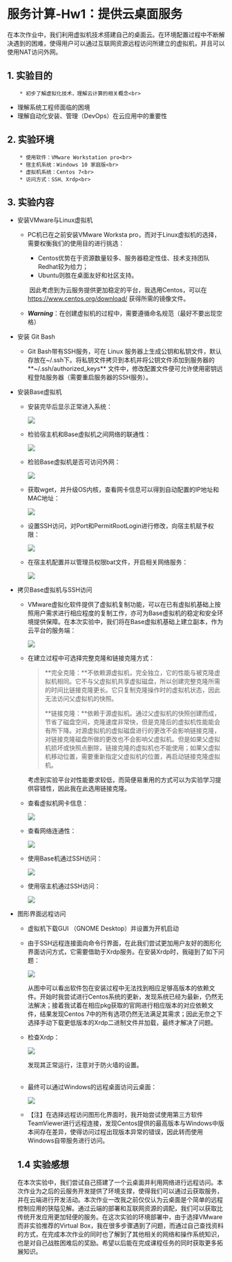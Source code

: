 # 服务计算-Hw1：提供云桌面服务

​    在本次作业中，我们利用虚拟机技术搭建自己的桌面云。在环境配置过程中不断解决遇到的困难，使得用户可以通过互联网资源远程访问所建立的虚拟机，并且可以使用NAT访问外网。



## 1. 实验目的

		* 初步了解虚拟化技术，理解云计算的相关概念<br>

  * 理解系统工程师面临的困境<br>
  * 理解自动化安装、管理（DevOps）在云应用中的重要性<br>

## 2. 实验环境

		* 使用软件：VMware Workstation pro<br>
		* 宿主机系统：Windows 10 家庭版<br>
		* 虚拟机系统：Centos 7<br>
		* 访问方式：SSH、Xrdp<br>

## 3. 实验内容

* 安装VMware与Linux虚拟机<br>

  * PC机已在之前安装VMware Worksta pro，而对于Linux虚拟机的选择，需要权衡我们的使用目的进行挑选：<br>

    * Centos优势在于资源数量较多、服务器稳定性佳、技术支持团队Redhat较为给力；<br>
    * Ubuntu则胜在桌面友好和社区支持。<br>

    ​    因此考虑到为云服务提供更加稳定的平台，我选用Centos，可以在 https://www.centos.org/download/ 获得所需的镜像文件。<br>

  * ***Warning***：在创建虚拟机的过程中，需要遵循命名规范（最好不要出现空格）<br>

* 安装 Git Bash<br>

  * Git Bash带有SSH服务，可在 Linux 服务器上生成公钥和私钥文件，默认存放在~/.ssh下。将私钥文件拷贝到本机并将公钥文件添加到服务器的 **~/.ssh/authorized_keys** 文件中，修改配置文件便可允许使用密钥远程登陆服务器（需要重启服务器的SSH服务）。<br>

* 安装Base虚拟机<br>

  * 安装完毕后显示正常进入系统：<br>

    ![](https://github.com/rye0410/hello-world/blob/master/HWServiceComputing/HWPic/1/1-login.png)<br>

  * 检验宿主机和Base虚拟机之间网络的联通性：<br>

    ![](https://github.com/rye0410/hello-world/blob/master/HWServiceComputing/HWPic/1/2-ping.png)<br>

  * 检验Base虚拟机是否可访问外网：<br>

    ![](https://github.com/rye0410/hello-world/blob/master/HWServiceComputing/HWPic/1/5-netok.png)<br>

  * 获取wget，并升级OS内核，查看网卡信息可以得到自动配置的IP地址和MAC地址：<br>

    ![](https://github.com/rye0410/hello-world/blob/master/HWServiceComputing/HWPic/1/6-wangka.png)<br>

  * 设置SSH访问，对Port和PermitRootLogin进行修改，向宿主机赋予权限：<br>

    ![](https://github.com/rye0410/hello-world/blob/master/HWServiceComputing/HWPic/1/3-scriptchange.png)

  * 在宿主机配置并以管理员权限bat文件，开启相关网络服务：<br>

    ![](https://github.com/rye0410/hello-world/blob/master/HWServiceComputing/HWPic/1/4-servicebat.png)<br>

* 拷贝Base虚拟机与SSH访问<br>

  * VMware虚拟化软件提供了虚拟机复制功能，可以在已有虚拟机基础上按照用户需求进行相应程度的复制工作，亦可为Base虚拟机的稳定和安全环境提供保障。在本次实验中，我们将在Base虚拟机基础上建立副本，作为云平台的服务端：<br>

    ![](https://github.com/rye0410/hello-world/blob/master/HWServiceComputing/HWPic/1/7-copy.png)<br>

  * 在建立过程中可选择完整克隆和链接克隆方式：<br>

    > **完全克隆：**不依赖源虚拟机，完全独立，它的性能与被克隆虚拟机相同。它不与父虚拟机共享虚拟磁盘，所以创建完整克隆所需的时间比链接克隆更长。它只复制克隆操作时的虚拟机状态，因此无法访问父虚拟机的快照。<br>
    >
    > **链接克隆：**依赖于源虚拟机。通过父虚拟机的快照创建而成，节省了磁盘空间，克隆速度非常快，但是克隆后的虚拟机性能能会有所下降。对源虚拟机的虚拟磁盘进行的更改不会影响链接克隆，对链接克隆磁盘所做的更改也不会影响父虚拟机。但是如果父虚拟机损坏或快照点删除，链接克隆的虚拟机也不能使用；如果父虚拟机移动位置，需要重新指定父虚拟机的位置，再启动链接克隆虚拟机。<br>

    ​    考虑到实验平台对性能要求较低，而简便易重用的方式可以为实验学习提供容错性，因此我在此选用链接克隆。<br>

  * 查看虚拟机网卡信息：<br>

    ![](https://github.com/rye0410/hello-world/blob/master/HWServiceComputing/HWPic/1/8-info.png)<br>

  * 查看网络连通性：<br>

    ![](https://github.com/rye0410/hello-world/blob/master/HWServiceComputing/HWPic/1/9-newping.png)<br>

  * 使用Base机通过SSH访问：<br>

    ![](https://github.com/rye0410/hello-world/blob/master/HWServiceComputing/HWPic/1/10-base2clonessh.png)<br>

  * 使用宿主机通过SSH访问：<br>

    ![](https://github.com/rye0410/hello-world/blob/master/HWServiceComputing/HWPic/1/11-host2clonessh.png)<br>

* 图形界面远程访问<br>

  * 虚拟机下载GUI （GNOME Desktop）并设置为开机启动<br>

  * 由于SSH远程连接面向命令行界面，在此我们尝试更加用户友好的图形化界面访问方式，它需要借助于Xrdp服务。在安装Xrdp时，我碰到了如下问题：<br>

    ![](https://github.com/rye0410/hello-world/blob/master/HWServiceComputing/HWPic/1/12-problem.png)<br>

    ​    从图中可以看出软件包在安装过程中无法找到相应足够高版本的依赖文件。开始时我尝试进行Centos系统的更新，发现系统已经为最新，仍然无法解决；接着我试着在相应pkg获取的官网进行相应版本的对应依赖文件，结果发现Centos 7中的所有选项仍然无法满足其需求；因此无奈之下选择手动下载更低版本的Xrdp二进制文件并加载，最终才解决了问题。<br>

  * 检查Xrdp：<br>

    ![](https://github.com/rye0410/hello-world/blob/master/HWServiceComputing/HWPic/1/15-xrdpok.png)<br>

    发现其正常运行，注意对于防火墙的设置。<br><br>

  * 最终可以通过Windows的远程桌面访问云桌面：<br>

    ![](https://github.com/rye0410/hello-world/blob/master/HWServiceComputing/HWPic/1/17-suceess.png)<br>

  * 【注】在选择远程访问图形化界面时，我开始尝试使用第三方软件TeamViewer进行远程连接，发现Centos提供的最高版本与Windows中版本间存在差异，使得访问过程出现版本异常的错误，因此转而使用Windows自带服务进行访问。

  ## 1.4 实验感想

  ​        在本次实验中，我们尝试自己搭建了一个云桌面并利用网络进行远程访问。本次作业为之后的云服务开发提供了环境支撑，使得我们可以通过云获取服务，并在云端进行开发活动。本次作业一改我之前仅仅认为云桌面是个简单的远程控制应用的狭隘见解。通过云端的部署和互联网资源的调配，我们可以获取比传统开发应用更加轻便的服务。在这次实验的环境部署中，由于选择VMware而非实验推荐的Virtual Box，我在很多步骤遇到了问题，而通过自己查找资料的方式，在完成本次作业的同时也了解到了其他相关的网络和操作系统知识，也是对自己战胜困难后的奖励。希望以后能在完成课程任务的同时获取更多拓展知识。

  

  

  

  